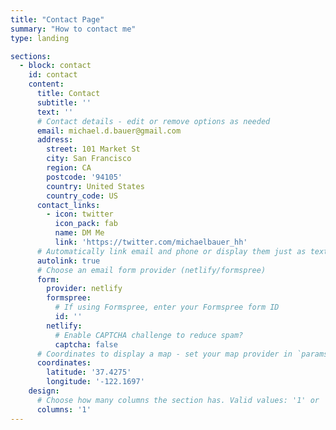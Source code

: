 ```yaml
---
title: "Contact Page"
summary: "How to contact me"
type: landing

sections:
  - block: contact
    id: contact
    content:
      title: Contact
      subtitle: ''
      text: ''
      # Contact details - edit or remove options as needed
      email: michael.d.bauer@gmail.com
      address:
        street: 101 Market St
        city: San Francisco
        region: CA
        postcode: '94105'
        country: United States
        country_code: US
      contact_links:
        - icon: twitter
          icon_pack: fab
          name: DM Me
          link: 'https://twitter.com/michaelbauer_hh'
      # Automatically link email and phone or display them just as text?
      autolink: true
      # Choose an email form provider (netlify/formspree)
      form:
        provider: netlify
        formspree:
          # If using Formspree, enter your Formspree form ID
          id: ''
        netlify:
          # Enable CAPTCHA challenge to reduce spam?
          captcha: false
      # Coordinates to display a map - set your map provider in `params.yaml`
      coordinates:
        latitude: '37.4275'
        longitude: '-122.1697'
    design:
      # Choose how many columns the section has. Valid values: '1' or '2'.
      columns: '1'
---
```

